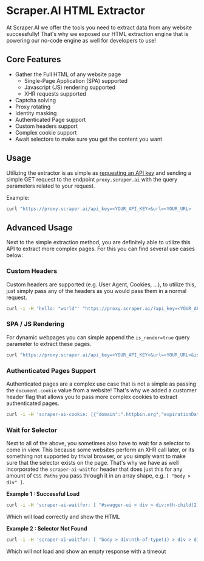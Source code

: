 # Scraper.AI HTML Extractor

At Scraper.AI we offer the tools you need to extract data from any website successfully! That's why we exposed our HTML extraction engine that is powering our no-code engine as well for developers to use! 

## Core Features

* Gather the Full HTML of any website page
  * Single-Page Application (SPA) supported
  * Javascript (JS) rendering supported
  * XHR requests supported
* Captcha solving
* Proxy rotating
* Identity masking
* Authenticated Page support
* Custom headers support
* Complex cookie support
* Await selectors to make sure you get the content you want

## Usage

Utilizing the extractor is as simple as [requesting an API key](/en-us/extractor/api-key.md) and sending a simple GET request to the endpoint `proxy.scraper.ai` with the query parameters related to your request.

Example:

```bash
curl "https://proxy.scraper.ai/api_key=<YOUR_API_KEY>&url=<YOUR_URL>
```

## Advanced Usage

Next to the simple extraction method, you are definitely able to utilize this API to extract more complex pages. For this you can find several use cases below:

### Custom Headers

Custom headers are supported (e.g. User Agent, Cookies, ...), to utilize this, just simply pass any of the headers as you would pass them in a normal request.

```bash
curl -i -H 'hello: "world"' "https://proxy.scraper.ai/?api_key=<YOUR_API_KEY>&url=https://httpbin.org/anything&is_render=true"
```

### SPA / JS Rendering

For dynamic webpages you can simple append the `is_render=true` query parameter to extract these pages.

```bash
curl "https://proxy.scraper.ai/api_key=<YOUR_API_KEY>&url=<YOUR_URL>&is_render=true
```

### Authenticated Pages Support

Authenticated pages are a complex use case that is not a simple as passing the `document.cookie` value from a website! That's why we added a customer header flag that allows you to pass more complex cookies to extract authenticated pages.

```bash
curl -i -H 'scraper-ai-cookie: [{"domain":".httpbin.org","expirationDate":1662550207,"hostOnly":false,"httpOnly":false,"name":"example_cookie","path":"/","sameSite":"unspecified","secure":false,"session":false,"storeId":"0","value":"scraper_ai_example_value"}]' "https://proxy.scraper.ai/?api_key=<YOUR_API_KEY>&url=https://httpbin.org/anything&is_render=true"
```

### Wait for Selector

Next to all of the above, you sometimes also have to wait for a selector to come in view. This because some websites perform an XHR call later, or its something not supported by trivial browser, or you simply want to make sure that the selector exists on the page. That's why we have as well incorporated the `scraper-ai-waitfor` header that does just this for any amount of `CSS Paths` you pass through it in an array shape, e.g. `[ "body > div" ]`.

**Example 1 : Successful Load**

```bash
curl -i -H 'scraper-ai-waitfor: [ "#swagger-ui > div > div:nth-child(2) > div.information-container.wrapper > section > div > hgroup > h2" ]' "https://proxy.scraper.ai/?api_key=<YOUR_API_KEY>&url=https://httpbin.org&is_render=true"
```

Which will load correctly and show the HTML

**Example 2 : Selector Not Found**

```bash
curl -i -H 'scraper-ai-waitfor: [ "body > div:nth-of-type(1) > div > div > div:nth-of-type(2) > main > div > div > div > div:nth-of-type(1) > div > div:nth-of-type(4) > div > div > section > div > div > div > div > div > article > div > div > div > div:nth-of-type(2) > div:nth-of-type(2) > div:nth-of-type(1) > div > div > div:nth-of-type(1) > div:nth-of-type(1) > a > div > div:nth-of-type(1) > div:nth-of-type(1) > span > span:nth-of-type(1)" ]' "https://proxy.scraper.ai/?api_key=<YOUR_API_KEY>&url=https://httpbin.org&is_render=true"
```

Which will not load and show an empty response with a timeout